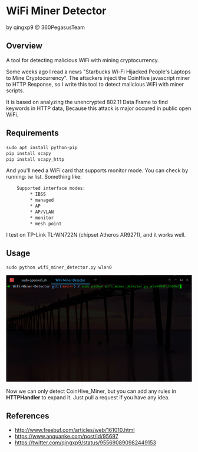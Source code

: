 # WiFi Miner Detector
by qingxp9 @ 360PegasusTeam

## Overview
A tool for detecting malicious WiFi with mining cryptocurrency.

Some weeks ago I read a news "Starbucks Wi-Fi Hijacked People's Laptops to Mine Cryptocurrency". The attackers inject the CoinHive javascript miner to HTTP Response, so I write this tool to detect malicious WiFi with miner scripts. 

It is based on analyzing the unencrypted 802.11 Data Frame to find keywords in HTTP data, Because this attack is major occured in public open WiFi.

## Requirements
```
sudo apt install python-pip
pip install scapy
pip install scapy_http
```

And you'll need a WiFi card that supports monitor mode. You can check by running: iw list. Something like:

```
	Supported interface modes:
		 * IBSS
		 * managed
		 * AP
		 * AP/VLAN
		 * monitor
		 * mesh point
```

I test on TP-Link TL-WN722N (chipset Atheros AR9271), and it works well.

## Usage
```
sudo python wifi_miner_detector.py wlan0
```

![demo](https://github.com/360PegasusTeam/WiFi-Miner-Detector/blob/master/demo.gif)

Now we can only detect CoinHive_Miner, but you can add any rules in **HTTPHandler** to expand it. Just pull a request if you have any idea. 

## References

- http://www.freebuf.com/articles/web/161010.html
- https://www.anquanke.com/post/id/95697
- https://twitter.com/qingxp9/status/955690890982449153
